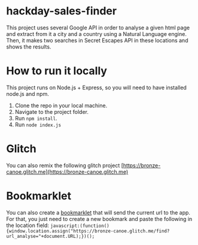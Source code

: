 # hackday-sales-finder
This project uses several Google API in order to analyse a given html page and extract from it a city and a country using a Natural Language engine. Then, it makes two searches in Secret Escapes API in these locations and shows the results.

# How to run it locally
This project runs on Node.js + Express, so you will need to have installed node.js and npm.

1. Clone the repo in your local machine.
2. Navigate to the project folder.
3. Run `npm install`.
4. Run `node index.js`

# Glitch
You can also remix the following glitch project [https://bronze-canoe.glitch.me](https://bronze-canoe.glitch.me)

# Bookmarklet
You can also create a [bookmarklet](https://en.wikipedia.org/wiki/Bookmarklet) that will send the current url to the app. For that, you just need to create a new bookmark and paste the following in the location field:
`javascript:(function(){window.location.assign("https://bronze-canoe.glitch.me/find?url_analyse="+document.URL);})();`

